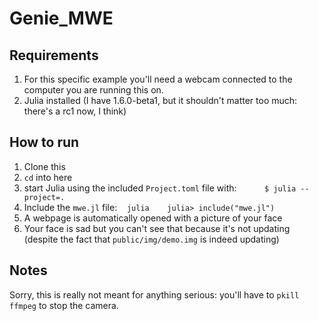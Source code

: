 # Genie_MWE

## Requirements
1. For this specific example you'll need a webcam connected to the computer you are running this on.
2. Julia installed (I have 1.6.0-beta1, but it shouldn't matter too much: there's a rc1 now, I think)

## How to run
1. Clone this
2. `cd` into here
3. start Julia using the included `Project.toml` file with:
   ```
   $ julia --project=.
   ```
4. Include the `mwe.jl` file:
   ```julia
   julia> include("mwe.jl")
   ```
5. A webpage is automatically opened with a picture of your face
6. Your face is sad but you can't see that because it's not updating (despite the fact that `public/img/demo.img` is indeed updating)

## Notes
Sorry, this is really not meant for anything serious: you'll have to `pkill ffmpeg` to stop the camera.
